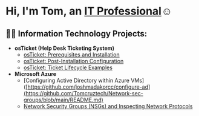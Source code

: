 <h1>Hi, I'm Tom, an <a href="https://https://www.linkedin.com/in/thetomcruz/">IT Professional</a>☺</h1>

<h2>👨‍💻 Information Technology Projects:</h2>

- <b>osTicket (Help Desk Ticketing System)</b>
  - [osTicket: Prerequisites and Installation](https://github.com/Tomcruztech/osticket-prereqs)
  - [osTicket: Post-Installation Configuration](https://github.com/Tomcruztech/osTicket-Post-Installation)
  - [osTicket: Ticket Lifecycle Examples](https://github.com/Tomcruztech/ticket-lifecycle)
- <b>Microsoft Azure</b>
  - [Configuring Active Directory within Azure VMs]([https://github.com/joshmadakorcc/configure-ad](https://github.com/Tomcruztech/Network-sec-groups/blob/main/README.md)
  - [Network Security Groups (NSGs) and Inspecting Network Protocols](https://github.com/joshmadakorcc/azure-network-protocols)
